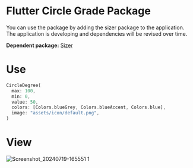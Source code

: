 # Flutter Circle Grade Package

You can use the package by adding the sizer package to the application.
The application is developing and dependencies will be revised over time.

**Dependent package:** [Sizer](https://pub.dev/packages/sizer)

# Use
```dart
CircleDegree(
  max: 100,
  min: 0,
  value: 50,
  colors: [Colors.blueGrey, Colors.blueAccent, Colors.blue],
  image: "assets/icon/default.png",
)
```


# View
![Screenshot_20240719-165551 1](https://github.com/user-attachments/assets/f40d42f7-5916-478f-ad5b-2af725574f0c)
